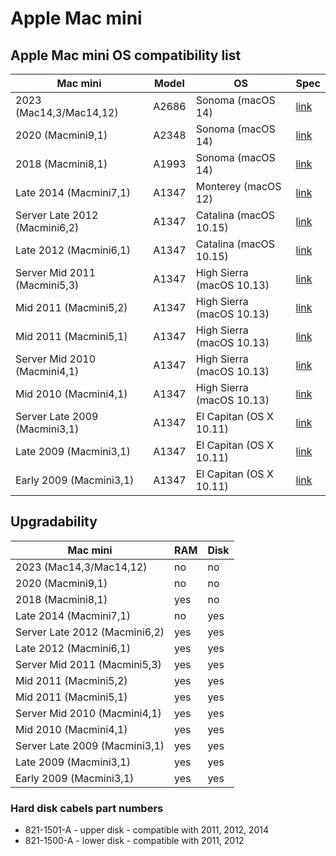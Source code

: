 # Apple Mac mini

## Apple Mac mini OS compatibility list

|Mac mini|Model|OS|Spec|
|-|-|-|-|
| 2023 (Mac14,3/Mac14,12) | A2686 | Sonoma (macOS 14) | [link](https://support.apple.com/kb/SP891?locale=en_GB) |
| 2020 (Macmini9,1) | A2348 | Sonoma (macOS 14) | [link](https://support.apple.com/kb/SP823?locale=en_GB) |
| 2018 (Macmini8,1) | A1993 | Sonoma (macOS 14) | [link](https://support.apple.com/kb/SP782?locale=en_GB) |
| Late 2014 (Macmini7,1) | A1347 | Monterey (macOS 12) | [link](https://support.apple.com/kb/sp710?locale=en_GB) |
| Server Late 2012 (Macmini6,2) | A1347 | Catalina (macOS 10.15) | [link](https://support.apple.com/kb/sp659?locale=en_GB) |
| Late 2012 (Macmini6,1) | A1347 | Catalina (macOS 10.15) | [link](https://support.apple.com/kb/sp659?locale=en_GB) |
| Server Mid 2011 (Macmini5,3) | A1347 | High Sierra (macOS 10.13) | [link](https://support.apple.com/kb/sp632?locale=en_GB) |
| Mid 2011 (Macmini5,2) | A1347 | High Sierra (macOS 10.13) | [link](https://support.apple.com/kb/sp632?locale=en_GB) |
| Mid 2011 (Macmini5,1) | A1347 | High Sierra (macOS 10.13) | [link](https://support.apple.com/kb/sp632?locale=en_GB) |
| Server Mid 2010 (Macmini4,1) | A1347 | High Sierra (macOS 10.13) | [link](https://support.apple.com/kb/sp586?locale=en_GB) |
| Mid 2010 (Macmini4,1) | A1347 | High Sierra (macOS 10.13) | [link](https://support.apple.com/kb/sp585?locale=en_GB) |
| Server Late 2009 (Macmini3,1) | A1347 | El Capitan (OS X 10.11) | [link](https://support.apple.com/kb/sp578?locale=en_GB) |
| Late 2009 (Macmini3,1) | A1347 | El Capitan (OS X 10.11) | [link](https://support.apple.com/kb/sp577?locale=en_GB) |
| Early 2009 (Macmini3,1) | A1347 | El Capitan (OS X 10.11) | [link](https://support.apple.com/kb/sp505?locale=en_GB) |

## Upgradability

|Mac mini|RAM|Disk|
|-|-|-|
| 2023 (Mac14,3/Mac14,12) | no | no |
| 2020 (Macmini9,1) | no | no |
| 2018 (Macmini8,1) | yes | no |
| Late 2014 (Macmini7,1) | no | yes |
| Server Late 2012 (Macmini6,2) | yes | yes |
| Late 2012 (Macmini6,1) | yes | yes |
| Server Mid 2011 (Macmini5,3) | yes | yes |
| Mid 2011 (Macmini5,2) | yes | yes |
| Mid 2011 (Macmini5,1) | yes | yes |
| Server Mid 2010 (Macmini4,1) | yes | yes |
| Mid 2010 (Macmini4,1) | yes | yes |
| Server Late 2009 (Macmini3,1) | yes | yes |
| Late 2009 (Macmini3,1) | yes | yes |
| Early 2009 (Macmini3,1) | yes | yes |

### Hard disk cabels part numbers

- 821-1501-A - upper disk - compatible with 2011, 2012, 2014
- 821-1500-A - lower disk - compatible with 2011, 2012
